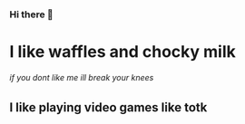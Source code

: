 ### Hi there 👋

# I like waffles and chocky milk 
###### if you dont like me ill break your knees
## I like playing video games like totk
